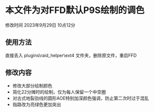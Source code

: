 # 本文件为对FFD默认P9S绘制的调色  
修改时间 2023年9月29日 10点12分
## 使用方法  
直接丢入 plugins\raid_helper\ext4 文件夹，删除原文件，重启FFD
## 修改内容
+ 修改大部分绘制颜色
+ 简化22分摊时的绘制，仅为每人保留一个中空圈
+ 对古式地裂劲线的圆形AOE特别加深颜色强调，防止第二次时过于混乱
+ 指路改为亮绿色更加突出

